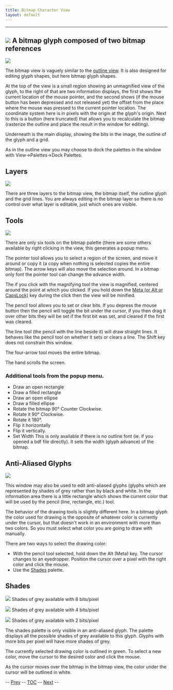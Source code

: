 ```yaml
---
title: Bitmap Character View
layout: default
---
```



  ---------------------------------------------------
  ![](img/BitmapReference.png)
   A bitmap glyph composed of two bitmap references
  ---------------------------------------------------

![](img/BitmapView.png)

The bitmap view is vaguely similar to the [outline view](charview.html).
It is also designed for editing glyph shapes, but here bitmap glyph
shapes.

At the top of the view is a small region showing an unmagnified view of
the glyph, to the right of that are two information displays, the first
shows the current location of the mouse pointer, and the second shows
(if the mouse button has been depressed and not released yet) the offset
from the place where the mouse was pressed to the current pointer
location. The coordinate system here is in pixels with the origin at the
glyph's origin. Next to this is a button (here truncated) that allows
you to recalculate the bitmap (rasterize the outline and place the
result in the window for editing).

Underneath is the main display, showing the bits in the image, the
outline of the glyph and a grid.

As in the outline view you may choose to dock the palettes in the window
with View-\>Palettes-\>Dock Palettes.

Layers
------

![](img/bvlayers.png)

There are three layers to the bitmap view, the bitmap itself, the
outline glyph and the grid lines. You are always editing in the bitmap
layer so there is no control over what layer is editable, just which
ones are visible.

Tools
-----

![](img/bvtools.png)

There are only six tools on the bitmap palette (there are some others
available by right clicking in the view, this generates a popup menu.

The pointer tool allows you to select a region of the screen, and move
it around or copy it (a copy when nothing is selected copies the entire
bitmap). The arrow keys will also move the selection around. In a bitmap
only font the pointer tool can change the advance width.

The if you click with the magnifying tool the view is magnified,
centered around the point at which you clicked. If you hold down the
[Meta (or Alt or CapsLock)](charview.html#alt-meta-capslock) key during
the click then the view will be minified.

The pencil tool allows you to set or clear bits. If you depress the
mouse button then the pencil will toggle the bit under the cursor, if
you then drag it over other bits they will be set if the first bit was
set, and cleared if the first was cleared.

The line tool (the pencil with the line beside it) will draw straight
lines. It behaves like the pencil tool on whether it sets or clears a
line. The Shift key does not constrain this window.

The four-arrow tool moves the entire bitmap.

The hand scrolls the screen.

### Additional tools from the popup menu.

-   Draw an open rectangle
-   Draw a filled rectangle
-   Draw an open ellipse
-   Draw a filled ellipse
-   Rotate the bitmap 90° Counter Clockwise.
-   Rotate it 90° Clockwise.
-   Rotate it 180°.
-   Flip it horizontally
-   Flip it vertically.
-   Set Width
     This is only available if there is no outline font (ie. if you
    opened a bdf file directly).
     It sets the width (glyph advance) of the bitmap.

Anti-Aliased Glyphs
-------------------

![](img/greymapedit.png)

This window may also be used to edit anti-aliased
glyphs (glyphs which are represented by shades of grey rather than by
black and white. In the information area there is a little rectangle
which shows the current color that will be used by the pencil (line,
rectangle, etc.) tool.

The behavior of the drawing tools is slightly different here. In a
bitmap glyph the color used for drawing is the opposite of whatever
color is currently under the cursor, but that doesn't work in an
environment with more than two colors. So you must select what color you
are going to draw with manually.

There are two ways to select the drawing color:

-   With the pencil tool selected, hold down the Alt (Meta) key. The
    cursor changes to an eyedropper. Position the cursor over a pixel
    with the right color and click the mouse.
-   Use the [Shades](#Shades) palette.


Shades
------

![](img/Shades.png)
 Shades of grey available
 with 8 bits/pixel

![](img/Shades4.png)
 Shades of grey available
 with 4 bits/pixel

![](img/Shades2.png)
 Shades of grey available
 with 2 bits/pixel

The shades palette is only visible in an anti-aliased glyph. The palette
displays all the possible shades of grey available to this glyph. Glyphs
with more bits per pixel will have more shades of grey.

The currently selected drawing color is outlined in green. To select a
new color, move the cursor to the desired color and click the mouse.

As the cursor moves over the bitmap in the bitmap view, the color under
the cursor will be outlined in white.

-- [Prev](charview.html) -- [TOC](overview.html) --
[Next](metricsview.html) --
